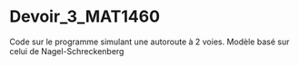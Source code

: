 # Devoir_3_MAT1460
Code sur le programme simulant une autoroute à 2 voies. Modèle basé sur celui de Nagel-Schreckenberg
